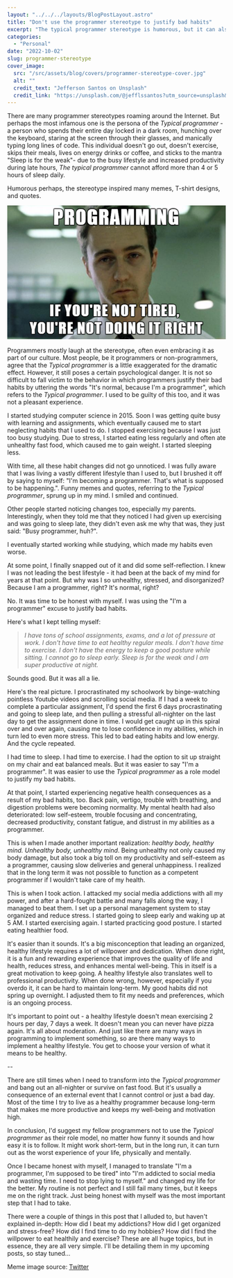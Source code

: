 ```yaml
---
layout: "../../../layouts/BlogPostLayout.astro"
title: "Don't use the programmer stereotype to justify bad habits"
excerpt: "The typical programmer stereotype is humorous, but it can also be used as a justification for bad habits. In my case, this sprung out of control until I could no longer take it and became honest with myself. The blog post details the beginning of my ongoing journey from a typical programmer to a healthy, productive programmer."
categories:
  - "Personal"
date: "2022-10-02"
slug: programmer-stereotype
cover_image:
  src: "/src/assets/blog/covers/programmer-stereotype-cover.jpg"
  alt: ""
  credit_text: "Jefferson Santos on Unsplash"
  credit_link: "https://unsplash.com/@jefflssantos?utm_source=unsplash&utm_medium=referral&utm_content=creditCopyText"
---
```


There are many programmer stereotypes roaming around the Internet. But perhaps the most infamous one is the persona of the _Typical programmer_ - a person who spends their entire day locked in a dark room, hunching over the keyboard, staring at the screen through their glasses, and manically typing long lines of code. This individual doesn't go out, doesn't exercise, skips their meals, lives on energy drinks or coffee, and sticks to the mantra "Sleep is for the weak"- due to the busy lifestyle and increased productivity during late hours, _The typical programmer_ cannot afford more than 4 or 5 hours of sleep daily.

Humorous perhaps, the stereotype inspired many memes, T-shirt designs, and quotes.

![The programmer stereotype meme](/src/assets/blog/images/programmer-stereotype/programmer-stereotype.png)

Programmers mostly laugh at the stereotype, often even embracing it as part of our
culture. Most people, be it programmers or non-programmers, agree that the _Typical
programmer_ is a little exaggerated for the dramatic effect. However, it still poses
a certain psychological danger. It is not so difficult to fall victim to the behavior
in which programmers justify their bad habits by uttering the words "It's normal,
because I'm a programmer", which refers to the _Typical programmer_. I used to be
guilty of this too, and it was not a pleasant experience.

I started studying computer science in 2015. Soon I was getting quite busy with learning and assignments, which eventually caused me to start neglecting habits that I used to do. I stopped exercising because I was just too busy studying. Due to stress, I started eating less regularly and often ate unhealthy fast food, which caused me to gain weight. I started sleeping less.

With time, all these habit changes did not go unnoticed. I was fully aware that I was living a vastly different lifestyle than I used to, but I brushed it off by saying to myself: "I'm becoming a programmer. That's what is supposed to be happening.". Funny memes and quotes, referring to the _Typical programmer_, sprung up in my mind. I smiled and continued.

Other people started noticing changes too, especially my parents. Interestingly, when they told me that they noticed I had given up exercising and was going to sleep late, they didn't even ask me why that was, they just said: "Busy programmer, huh?".

I eventually started working while studying, which made my habits even worse.

At some point, I finally snapped out of it and did some self-reflection. I knew I was not leading the best lifestyle - it had been at the back of my mind for years at that point. But why was I so unhealthy, stressed, and disorganized? Because I am a programmer, right? It's normal, right?

No. It was time to be honest with myself. I was using the "I'm a programmer" excuse to justify bad habits.

Here's what I kept telling myself:

> _I have tons of school assignments, exams, and a lot of pressure at work. I don't have time to eat healthy regular meals. I don't have time to exercise. I don't have the energy to keep a good posture while sitting. I cannot go to sleep early. Sleep is for the weak and I am super productive at night._

Sounds good. But it was all a lie.

Here's the real picture. I procrastinated my schoolwork by binge-watching pointless Youtube videos and scrolling social media. If I had a week to complete a particular assignment, I'd spend the first 6 days procrastinating and going to sleep late, and then pulling a stressful all-nighter on the last day to get the assignment done in time. I would get caught up in this spiral over and over again, causing me to lose confidence in my abilities, which in turn led to even more stress. This led to bad eating habits and low energy. And the cycle repeated.

I had time to sleep. I had time to exercise. I had the option to sit up straight on my chair and eat balanced meals. But it was easier to say "I'm a programmer". It was easier to use the _Typical programmer_ as a role model to justify my bad habits.

At that point, I started experiencing negative health consequences as a result of my bad habits, too. Back pain, vertigo, trouble with breathing, and digestion problems were becoming normality. My mental health had also deteriorated: low self-esteem, trouble focusing and concentrating, decreased productivity, constant fatigue, and distrust in my abilities as a programmer.

This is when I made another important realization: _healthy body, healthy mind. Unhealthy body, unhealthy mind_. Being unhealthy not only caused my body damage, but also took a big toll on my productivity and self-esteem as a programmer, causing slow deliveries and general unhappiness. I realized that in the long term it was not possible to function as a competent programmer if I wouldn't take care of my health.

This is when I took action. I attacked my social media addictions with all my power, and after a hard-fought battle and many falls along the way, I managed to beat them. I set up a personal management system to stay organized and reduce stress. I started going to sleep early and waking up at 5 AM. I started exercising again. I started practicing good posture. I started eating healthier food.

It's easier than it sounds. It's a big misconception that leading an organized, healthy lifestyle requires a lot of willpower and dedication. When done right, it is a fun and rewarding experience that improves the quality of life and health, reduces stress, and enhances mental well-being. This in itself is a great motivation to keep going. A healthy lifestyle also translates well to professional productivity. When done wrong, however, especially if you overdo it, it can be hard to maintain long-term. My good habits did not spring up overnight. I adjusted them to fit my needs and preferences, which is an ongoing process.

It's important to point out - a healthy lifestyle doesn't mean exercising 2 hours per day, 7 days a week. It doesn't mean you can never have pizza again. It's all about moderation. And just like there are many ways in programming to implement something, so are there many ways to implement a healthy lifestyle. You get to choose your version of what it means to be healthy.

--

There are still times when I need to transform into the _Typical programmer_ and bang out an all-nighter or survive on fast food. But it's usually a consequence of an external event that I cannot control or just a bad day. Most of the time I try to live as a healthy programmer because long-term that makes me more productive and keeps my well-being and motivation high.

In conclusion, I'd suggest my fellow programmers not to use the _Typical programmer_ as their role model, no matter how funny it sounds and how easy it is to follow. It might work short-term, but in the long run, it can turn out as the worst experience of your life, physically and mentally.

Once I became honest with myself, I managed to translate "I'm a programmer, I'm supposed to be tired" into "I'm addicted to social media and wasting time. I need to stop lying to myself." and changed my life for the better. My routine is not perfect and I still fail many times, but it keeps me on the right track. Just being honest with myself was the most important step that I had to take.

There were a couple of things in this post that I alluded to, but haven't explained in-depth: How did I beat my addictions? How did I get organized and stress-free? How did I find time to do my hobbies? How did I find the willpower to eat healthily and exercise? These are all huge topics, but in essence, they are all very simple. I'll be detailing them in my upcoming posts, so stay tuned...

Meme image source: [Twitter](https://twitter.com/sekolahkoding/status/681242501693464576?lang=cs)
